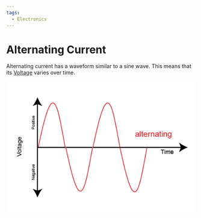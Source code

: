 ```yaml
---
tags:
  - Electronics
---
```

# Alternating Current
Alternating current has a waveform similar to a sine wave. This means that its [Voltage](Voltage/Voltage.md) varies over time.

![AC-image](AC-image.png)
